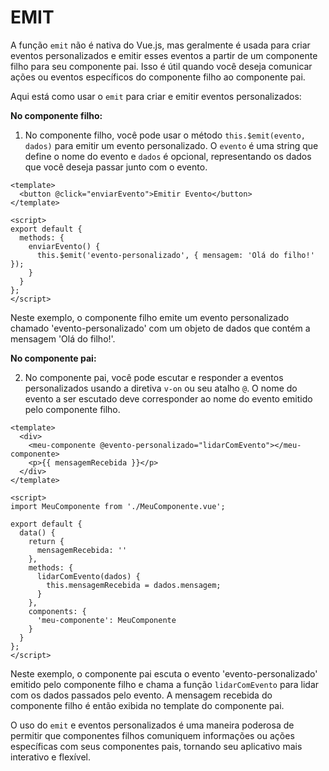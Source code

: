 # EMIT
A função `emit` não é nativa do Vue.js, mas geralmente é usada para criar eventos personalizados e emitir esses eventos a partir de um componente filho para seu componente pai. Isso é útil quando você deseja comunicar ações ou eventos específicos do componente filho ao componente pai.

Aqui está como usar o `emit` para criar e emitir eventos personalizados:

**No componente filho:**

1. No componente filho, você pode usar o método `this.$emit(evento, dados)` para emitir um evento personalizado. O `evento` é uma string que define o nome do evento e `dados` é opcional, representando os dados que você deseja passar junto com o evento.

```vue
<template>
  <button @click="enviarEvento">Emitir Evento</button>
</template>

<script>
export default {
  methods: {
    enviarEvento() {
      this.$emit('evento-personalizado', { mensagem: 'Olá do filho!' });
    }
  }
};
</script>
```

Neste exemplo, o componente filho emite um evento personalizado chamado 'evento-personalizado' com um objeto de dados que contém a mensagem 'Olá do filho!'.

**No componente pai:**

2. No componente pai, você pode escutar e responder a eventos personalizados usando a diretiva `v-on` ou seu atalho `@`. O nome do evento a ser escutado deve corresponder ao nome do evento emitido pelo componente filho.

```vue
<template>
  <div>
    <meu-componente @evento-personalizado="lidarComEvento"></meu-componente>
    <p>{{ mensagemRecebida }}</p>
  </div>
</template>

<script>
import MeuComponente from './MeuComponente.vue';

export default {
  data() {
    return {
      mensagemRecebida: ''
    },
    methods: {
      lidarComEvento(dados) {
        this.mensagemRecebida = dados.mensagem;
      }
    },
    components: {
      'meu-componente': MeuComponente
    }
  }
};
</script>
```

Neste exemplo, o componente pai escuta o evento 'evento-personalizado' emitido pelo componente filho e chama a função `lidarComEvento` para lidar com os dados passados pelo evento. A mensagem recebida do componente filho é então exibida no template do componente pai.

O uso do `emit` e eventos personalizados é uma maneira poderosa de permitir que componentes filhos comuniquem informações ou ações específicas com seus componentes pais, tornando seu aplicativo mais interativo e flexível.